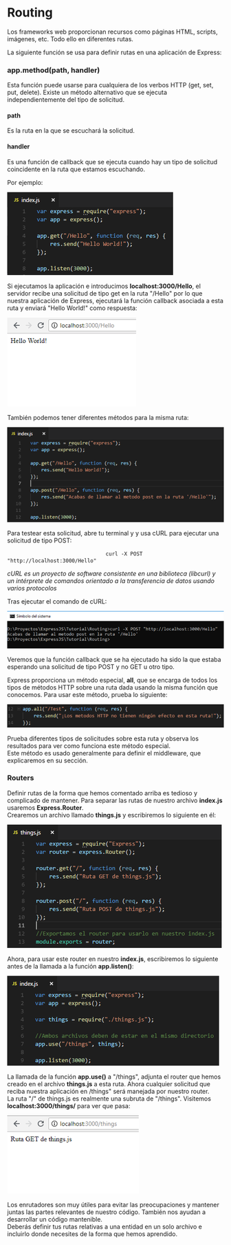 # Routing

Los frameworks web proporcionan recursos como páginas HTML, scripts, imágenes, etc. Todo ello en diferentes rutas.

La siguiente función se usa para definir rutas en una aplicación de Express:

### app.method(path, handler)
Esta función puede usarse para cualquiera de los verbos HTTP (get, set, put, delete). Existe un método alternativo que se ejecuta independientemente del tipo de solicitud.

#### path
Es la ruta en la que se escuchará la solicitud.

#### handler
Es una función de callback que se ejecuta cuando hay un tipo de solicitud coincidente en la ruta que estamos escuchando.

Por ejemplo:

![Index routing](https://github.com/feroviedofernandez/ExpressJS/blob/develop/Tutorial/Resources/Images/index_routing.PNG)

Si ejecutamos la aplicación e introducimos **localhost:3000/Hello**, el servidor recibe una solicitud de tipo get en la ruta "/Hello" por lo que nuestra aplicación de Express, ejecutará la función callback asociada a esta ruta y enviará "Hello World!" como respuesta:

![Resultado index routing](https://github.com/feroviedofernandez/ExpressJS/blob/develop/Tutorial/Resources/Images/resultado_index_routing.PNG)

También podemos tener diferentes métodos para la misma ruta:

![Diferentes métodos en la misma ruta](https://github.com/feroviedofernandez/ExpressJS/blob/develop/Tutorial/Resources/Images/index_diferentes_metodos_ruta.PNG)

Para testear esta solicitud, abre tu terminal y y usa cURL para ejecutar una solicitud de tipo POST:

                                    curl -X POST "http://localhost:3000/Hello"
                                    
*cURL es un proyecto de software consistente en una biblioteca (libcurl) y un intérprete de comandos orientado a la transferencia de datos usando varios protocolos*

Tras ejecutar el comando de cURL:

![Ejecución solicitud post mediante cURL](https://github.com/feroviedofernandez/ExpressJS/blob/develop/Tutorial/Resources/Images/ejecucion_post_curl.PNG)

Veremos que la función callback que se ha ejecutado ha sido la que estaba esperando una solicitud de tipo POST y no GET u otro tipo.

Express proporciona un método especial, **all**, que se encarga de todos los tipos de métodos HTTP sobre una ruta dada usando la misma función que conocemos. Para usar este método, prueba lo siguiente:

![Método all](https://github.com/feroviedofernandez/ExpressJS/blob/develop/Tutorial/Resources/Images/metodo_all.PNG)

Prueba diferentes tipos de solicitudes sobre esta ruta y observa los resultados para ver como funciona este método especial.<br />
Este método es usado generalmente para definir el middleware, que explicaremos en su sección.

### Routers
Definir rutas de la forma que hemos comentado arriba es tedioso y complicado de mantener. Para separar las rutas de nuestro archivo **index.js** usaremos **Express.Router**.<br />
Crearemos un archivo llamado **things.js** y escribiremos lo siguiente en él:

![Archivo things.js](https://github.com/feroviedofernandez/ExpressJS/blob/develop/Tutorial/Resources/Images/things.PNG)

Ahora, para usar este router en nuestro **index.js**, escribiremos lo siguiente antes de la llamada a la función **app.listen()**:

![Archivo things.js](https://github.com/feroviedofernandez/ExpressJS/blob/develop/Tutorial/Resources/Images/index_router.PNG)

La llamada de la función **app.use()** a "/things", adjunta el router que hemos creado en el archivo **things.js** a esta ruta. Ahora cualquier solicitud que reciba nuestra aplicación en /things" será manejada por nuestro router.<br />
La ruta "/" de things.js es realmente una subruta de "/things". Visitemos **localhost:3000/things/** para ver que pasa:

![Archivo things.js](https://github.com/feroviedofernandez/ExpressJS/blob/develop/Tutorial/Resources/Images/index_router_testeo.PNG)

Los enrutadores son muy útiles para evitar las preocupaciones y mantener juntas las partes relevantes de nuestro código. También nos ayudan a desarrollar un código mantenible.<br />
Deberás definir tus rutas relativas a una entidad en un solo archivo e incluirlo donde necesites de la forma que hemos aprendido.


